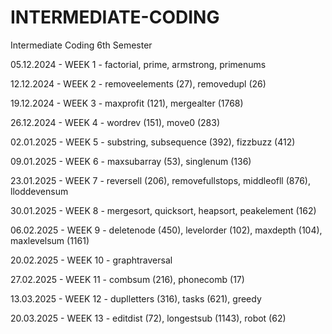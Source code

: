 # INTERMEDIATE-CODING
Intermediate Coding 6th Semester

05.12.2024 - WEEK 1 - factorial, prime, armstrong, primenums

12.12.2024 - WEEK 2 - removeelements (27), removedupl (26)

19.12.2024 - WEEK 3 - maxprofit (121), mergealter (1768)

26.12.2024 - WEEK 4 - wordrev (151), move0 (283)

02.01.2025 - WEEK 5 - substring, subsequence (392), fizzbuzz (412)

09.01.2025 - WEEK 6 - maxsubarray (53), singlenum (136)

23.01.2025 - WEEK 7 - reversell (206), removefullstops, middleofll (876), lloddevensum

30.01.2025 - WEEK 8 - mergesort, quicksort, heapsort, peakelement (162)

06.02.2025 - WEEK 9 - deletenode (450), levelorder (102), maxdepth (104), maxlevelsum (1161)

20.02.2025 - WEEK 10 - graphtraversal

27.02.2025 - WEEK 11 - combsum (216), phonecomb (17)

13.03.2025 - WEEK 12 - duplletters (316), tasks (621), greedy

20.03.2025 - WEEK 13 - editdist (72), longestsub (1143), robot (62)


